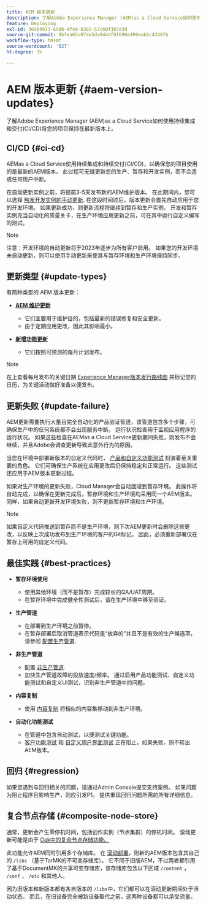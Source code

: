 ```yaml
---
title: AEM 版本更新
description: 了解Adobe Experience Manager (AEM)as a Cloud Service如何使用持续集成和交付(CI/CD)将您的项目保持在最新版本上。
feature: Deploying
exl-id: 36989913-69db-4f4d-8302-57c60f387d3d
source-git-commit: 9bfea65c07da5da044df8f698e409eab5c4320fb
workflow-type: tm+mt
source-wordcount: '827'
ht-degree: 3%

---
```



# AEM 版本更新 {#aem-version-updates}

了解Adobe Experience Manager (AEM)as a Cloud Service如何使用持续集成和交付(CI/CD)将您的项目保持在最新版本上。

## CI/CD {#ci-cd}

AEMas a Cloud Service使用持续集成和持续交付(CI/CD)，以确保您的项目使用的是最新的AEM版本。 此过程可无缝更新您的生产、暂存和开发实例，而不会造成任何用户中断。

在自动更新实例之前，将提前3-5天发布新的AEM维护版本。 在此期间内，您可以选择 [触发开发实例的手动更新](/help/implementing/cloud-manager/manage-environments.md#updating-dev-environment). 在这段时间过后，版本更新会首先自动应用于您的开发环境。 如果更新成功，则更新流程将继续到暂存和生产实例。 开发和暂存实例充当自动化的质量关卡，在生产环境应用更新之前，可在其中运行自定义编写的测试。

>[!NOTE]
>
> 注意：开发环境的自动更新将于2023年逐步为所有客户启用。 如果您的开发环境未自动更新，则可以使用手动更新来使其与暂存环境和生产环境保持同步。


## 更新类型 {#update-types}

有两种类型的 AEM 版本更新：

* [**AEM 维护更新**](/help/release-notes/maintenance/latest.md)

   * 它们主要用于维护目的，包括最新的错误修复和安全更新。
   * 由于定期应用更改，因此其影响最小。

* [**新增功能更新**](/help/release-notes/release-notes-cloud/release-notes-current.md)

   * 它们按照可预测的每月计划发布。

>[!NOTE]
>
> 在上查看每月发布的关键日期 [Experience Manager版本发行路线图](https://experienceleague.adobe.com/docs/experience-manager-release-information/aem-release-updates/update-releases-roadmap.html#aem-as-cloud-service) 并标记您的日历，为关键活动做好准备以便发布。

## 更新失败 {#update-failure}

AEM更新需要执行大量且完全自动化的产品验证管道，该管道包含多个步骤，可确保生产中的任何系统都不会出现服务中断。 运行状况检查用于监视应用程序的运行状况。 如果这些检查在AEMas a Cloud Service更新期间失败，则发布不会继续，并且Adobe会调查更新导致此意外行为的原因。

当您在环境中部署新版本的自定义代码时， [产品和自定义功能测试](/help/implementing/cloud-manager/overview-test-results.md#functional-testing) 扮演着至关重要的角色。 它们可确保生产系统在应用更改后仍保持稳定和正常运行。 这些测试还应用于AEM版本更新过程。

如果对生产环境的更新失败，Cloud Manager会自动回滚到暂存环境。 此操作将自动完成，以确保在更新完成后，暂存环境和生产环境均采用同一个AEM版本。
同样，如果自动更新开发环境失败，则不更新暂存环境和生产环境。

>[!NOTE]
>
>如果自定义代码推送到暂存而不是生产环境，则下次AEM更新时会删除这些更改，以反映上次成功发布到生产环境的客户的Git标记。 因此，必须重新部署仅在暂存上可用的自定义代码。

## 最佳实践 {#best-practices}

* **暂存环境使用**
   * 使用其他环境（而不是暂存）完成较长的QA/UAT周期。
   * 在暂存环境中完成健全性测试后，请在生产环境中移至验证。

* **生产管道**
   * 在部署到生产环境之前暂停。
   * 在暂存部署后取消管道表示代码是“放弃的”并且不是有效的生产候选项，请参阅 [配置生产管道](/help/implementing/cloud-manager/configuring-pipelines/configuring-production-pipelines.md).

* **非生产管道**
   * 配置 [非生产管道](/help/implementing/cloud-manager/configuring-pipelines/configuring-non-production-pipelines.md#full-stack-code).
   * 加快生产管道故障的投放速度/频率。 通过启用产品功能测试、自定义功能测试和自定义UI测试，识别非生产管道中的问题。

* **内容复制**
   * 使用 [内容复制](/help/implementing/developing/tools/content-copy.md) 将相似的内容集移动到非生产环境。

* **自动化功能测试**
   * 在管道中包含自动测试，以便测试关键功能。
   * [客户功能测试](/help/implementing/cloud-manager/functional-testing.md#custom-functional-testing) 和 [自定义用户界面测试](/help/implementing/cloud-manager/functional-testing.md#custom-ui-testing) 正在阻止，如果失败，则不转出AEM版本。

## 回归 {#regression}

如果您遇到与回归相关的问题，请通过Admin Console提交支持案例。 如果问题为阻止程序且影响生产，则应引发P1。 提供重现回归问题所需的所有详细信息。

## 复合节点存储 {#composite-node-store}

通常，更新会产生零停机时间，包括创作实例（节点集群）的停机时间。 滚动更新可能是由于 [Oak中的复合节点存储功能。](https://jackrabbit.apache.org/oak/docs/nodestore/compositens.html)

此功能允许AEM同时引用多个存储库。 在 [滚动部署](/help/implementing/deploying/overview.md#how-rolling-deployments-work)，则新的AEM版本包含其自己的 `/libs` （基于TarMK的不可变存储库）。 它不同于旧版AEM，不过两者都引用了基于DocumentMK的共享可变存储库，该存储库包含以下区域 `/content` ， `/conf` ， `/etc` 和其他人。

因为旧版本和新版本都有各自版本的 `/libs`中，它们都可以在滚动更新期间处于活动状态。 而且，在旧设备完全被新设备取代之前，这两种设备都可以承受流量。

